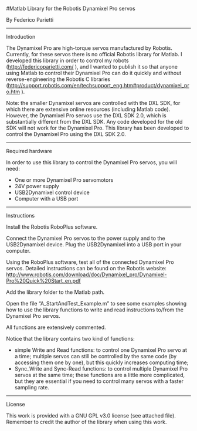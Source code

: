 #Matlab Library for the Robotis Dynamixel Pro servos

By Federico Parietti

--------------------------------------------------------------------------------------------------------------
Introduction


The Dynamixel Pro are high-torque servos manufactured by Robotis. Currently, for these servos there is no
official Robotis library for Matlab. I developed this library in order to control my robots
(http://federicoparietti.com/ ), and I wanted to publish it so that anyone using Matlab to control their
Dynamixel Pro can do it quickly and without reverse-engineering the Robotis C libraries
(http://support.robotis.com/en/techsupport_eng.htm#product/dynamixel_pro.htm ).

Note: the smaller Dynamixel servos are controlled with the DXL SDK, for which there are extensive online
resources (including Matlab code). However, the Dynamixel Pro servos use the DXL SDK 2.0, which is
substantially different from the DXL SDK. Any code developed for the old SDK will not work for the
Dynamixel Pro. This library has been developed to control the Dynamixel Pro using the DXL SDK 2.0. 

--------------------------------------------------------------------------------------------------------------
Required hardware


In order to use this library to control the Dynamixel Pro servos, you will need:
-	One or more Dynamixel Pro servomotors
-	24V power supply
-	USB2Dynamixel control device
-	Computer with a USB port

--------------------------------------------------------------------------------------------------------------
Instructions


Install the Robotis RoboPlus software.

Connect the Dynamixel Pro servos to the power supply and to the USB2Dynamixel device. Plug the USB2Dynamixel
into a USB port in your computer.

Using the RoboPlus software, test all of the connected Dynamixel Pro servos. Detailed instructions can be
found on the Robotis website:
http://www.robotis.com/download/doc/Dynamixel_pro/Dynamixel-Pro%20Quick%20Start_en.pdf 

Add the library folder to the Matlab path.

Open the file “A_StartAndTest_Example.m” to see some examples showing how to use the library functions to
write and read instructions to/from the Dynamixel Pro servos.

All functions are extensively commented.

Notice that the library contains two kind of functions:
-	simple Write and Read functions: to control one Dynamixel Pro servo at a time; multiple servos can
still be controlled by the same code (by accessing them one by one), but this quickly increases computing
time;
-	Sync_Write and Sync-Read functions: to control multiple Dynamixel Pro servos at the same time; these
functions are a little more complicated, but they are essential if you need to control many servos with a
faster sampling rate. 

--------------------------------------------------------------------------------------------------------------
License


This work is provided with a GNU GPL v3.0 license (see attached file).
Remember to credit the author of the library when using this work.



